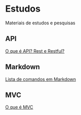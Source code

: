 # Estudos
Materiais de estudos e pesquisas

## API
[O que é API? Rest e Restful?](./API%20-%20O%20que%20%C3%A9/)

## Markdown
[Lista de comandos em Markdown](./Markdown/)

## MVC
[O que é MVC](./MVC/)